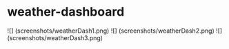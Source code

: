 # weather-dashboard
![] (screenshots/weatherDash1.png)
![] (screenshots/weatherDash2.png)
![] (screenshots/weatherDash3.png)
